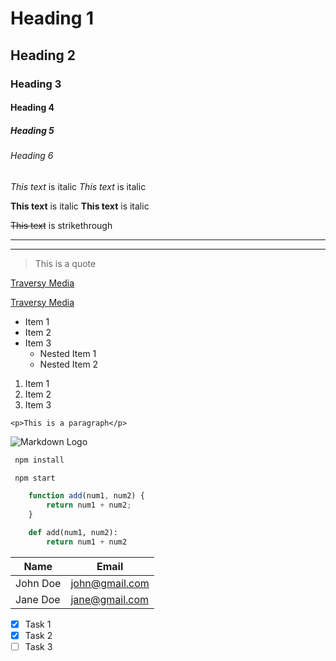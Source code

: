 <!-- Headings -->
# Heading 1
## Heading 2
### Heading 3
#### Heading 4
##### Heading 5
###### Heading 6

<!-- Italics -->
*This text* is italic
_This text_ is italic

<!-- Strong -->
**This text** is italic
__This text__ is italic

<!-- Strikethrough -->
~~This text~~ is strikethrough

<!-- Horizontal rule -->

---

___

<!-- Blockquote -->
> This is a quote 

<!-- Links -->
[Traversy Media](http://www.traversymedia.com)

[Traversy Media](http://www.traversymedia.com "Traversy Media")

<!-- UL -->
* Item 1
* Item 2
* Item 3
    * Nested Item 1
    * Nested Item 2

<!-- OL -->
1. Item 1
1. Item 2
1. Item 3

<!-- Inline code block -->
`<p>This is a paragraph</p>`

<!-- Images -->
![Markdown Logo](https://markdown-here.com/img/icon256.png)

<!-- Github Markdown -->

<!-- Code blocks -->
```bash
 npm install

 npm start
```

```javascript
    function add(num1, num2) {
        return num1 + num2;
    }
```

```python
    def add(num1, num2): 
        return num1 + num2    
```

<!-- Tables -->
| Name      | Email          |
| --------  | ------------   |
| John Doe  | john@gmail.com |
| Jane Doe  | jane@gmail.com |

<!-- Task lists -->
* [x] Task 1
* [x] Task 2
* [ ] Task 3